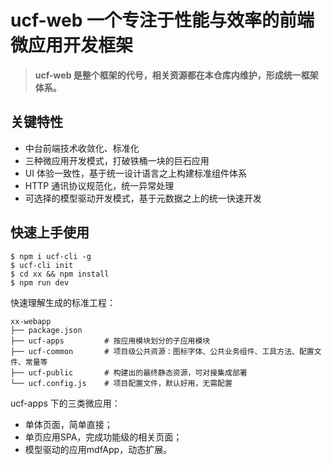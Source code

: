 # ucf-web 一个专注于性能与效率的前端微应用开发框架

> **ucf-web 是整个框架的代号，相关资源都在本仓库内维护，形成统一框架体系。**

## 关键特性

- 中台前端技术收敛化、标准化
- 三种微应用开发模式，打破铁桶一块的巨石应用
- UI 体验一致性，基于统一设计语言之上构建标准组件体系
- HTTP 通讯协议规范化，统一异常处理
- 可选择的模型驱动开发模式，基于元数据之上的统一快速开发

## 快速上手使用

```
$ npm i ucf-cli -g
$ ucf-cli init
$ cd xx && npm install
$ npm run dev
```


快速理解生成的标准工程：

```
xx-webapp
├── package.json
├── ucf-apps         # 按应用模块划分的子应用模块
├── ucf-common       # 项目级公共资源：图标字体、公共业务组件、工具方法、配置文件、常量等
├── ucf-public       # 构建出的最终静态资源，可对接集成部署
└── ucf.config.js    # 项目配置文件，默认好用，无需配置
```

ucf-apps 下的三类微应用：
- 单体页面，简单直接；
- 单页应用SPA，完成功能级的相关页面；
- 模型驱动的应用mdfApp，动态扩展。
